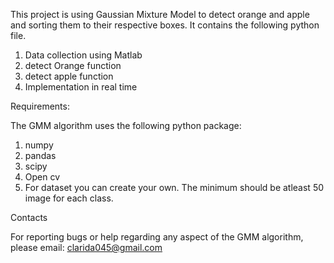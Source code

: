 This project is using Gaussian Mixture Model to detect orange and apple and sorting them to their respective boxes.
It contains the following python file.
1. Data collection using Matlab
2. detect Orange function 
3. detect apple function
4. Implementation in real time

Requirements:

The GMM algorithm uses the following python package:
1. numpy
2. pandas
3. scipy
4. Open cv
5. For dataset you can create your own. The minimum should be atleast 50 image for each class.

Contacts

For reporting bugs or help regarding any aspect of the GMM algorithm, please email:
clarida045@gmail.com
